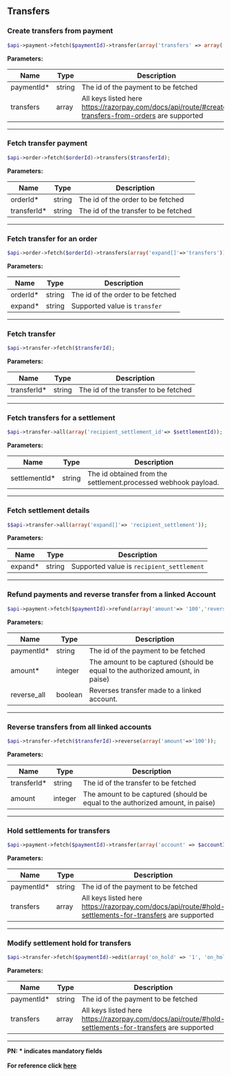 ## Transfers

### Create transfers from payment
```php
$api->payment->fetch($paymentId)->transfer(array('transfers' => array('account'=> $accountId, 'amount'=> '100', 'currency'=>'INR', 'notes'=> array('name'=>'Gaurav Kumar', 'roll_no'=>'IEC2011025'), 'linked_account_notes'=>array('branch'), 'on_hold'=>'1', 'on_hold_until'=>'1671222870')));
```

**Parameters:**

| Name          | Type        | Description                                 |
|---------------|-------------|---------------------------------------------|
| paymentId*   | string      | The id of the payment to be fetched  |
| transfers   | array     | All keys listed here https://razorpay.com/docs/api/route/#create-transfers-from-orders are supported |

-------------------------------------------------------------------------------------------------------

### Fetch transfer payment
```php
$api->order->fetch($orderId)->transfers($transferId);
```

**Parameters:**

| Name          | Type        | Description                                 |
|---------------|-------------|---------------------------------------------|
| orderId*   | string      | The id of the order to be fetched  |
| transferId*   | string      | The id of the transfer to be fetched  |

-------------------------------------------------------------------------------------------------------

### Fetch transfer for an order
```php
$api->order->fetch($orderId)->transfers(array('expand[]'=>'transfers'));
```

**Parameters:**

| Name          | Type        | Description                                 |
|---------------|-------------|---------------------------------------------|
| orderId*   | string      | The id of the order to be fetched  |
| expand*   | string    | Supported value is `transfer`  |

-------------------------------------------------------------------------------------------------------

### Fetch transfer
```php
$api->transfer->fetch($transferId);
```

**Parameters:**

| Name          | Type        | Description                                 |
|---------------|-------------|---------------------------------------------|
| transferId*   | string      | The id of the transfer to be fetched  |

-------------------------------------------------------------------------------------------------------

### Fetch transfers for a settlement
```php
$api->transfer->all(array('recipient_settlement_id'=> $settlementId));
```

**Parameters:**

| Name          | Type        | Description                                 |
|---------------|-------------|---------------------------------------------|
| settlementId*   | string    | The id obtained from the settlement.processed webhook payload.  |

-------------------------------------------------------------------------------------------------------

### Fetch settlement details
```php
$$api->transfer->all(array('expand[]'=> 'recipient_settlement'));
```

**Parameters:**

| Name          | Type        | Description                                 |
|---------------|-------------|---------------------------------------------|
| expand*   | string    | Supported value is `recipient_settlement`  |

-------------------------------------------------------------------------------------------------------

### Refund payments and reverse transfer from a linked Account
```php
$api->payment->fetch($paymentId)->refund(array('amount'=> '100','reverse_all'=>'1'));
```

**Parameters:**

| Name          | Type        | Description                                 |
|---------------|-------------|---------------------------------------------|
| paymentId*   | string      | The id of the payment to be fetched  |
| amount*   | integer      | The amount to be captured (should be equal to the authorized amount, in paise) |
| reverse_all   | boolean    | Reverses transfer made to a linked account. |

-------------------------------------------------------------------------------------------------------

### Reverse transfers from all linked accounts
```php
$api->transfer->fetch($transferId)->reverse(array('amount'=>'100'));
```

**Parameters:**

| Name          | Type        | Description                                 |
|---------------|-------------|---------------------------------------------|
| transferId*   | string      | The id of the transfer to be fetched  |
| amount   | integer      | The amount to be captured (should be equal to the authorized amount, in paise) |

-------------------------------------------------------------------------------------------------------

### Hold settlements for transfers
```php
$api->payment->fetch($paymentId)->transfer(array('account' => $accountId, 'amount' => 500, 'currency' => 'INR','on_hold'=>'1'));
```

**Parameters:**

| Name          | Type        | Description                                 |
|---------------|-------------|---------------------------------------------|
| paymentId*   | string      | The id of the payment to be fetched  |
| transfers   | array     | All keys listed here https://razorpay.com/docs/api/route/#hold-settlements-for-transfers are supported |

-------------------------------------------------------------------------------------------------------

### Modify settlement hold for transfers
```php
$api->transfer->fetch($paymentId)->edit(array('on_hold' => '1', 'on_hold_until' => '1679691505'));
```

**Parameters:**

| Name          | Type        | Description                                 |
|---------------|-------------|---------------------------------------------|
| paymentId*   | string      | The id of the payment to be fetched  |
| transfers   | array     | All keys listed here https://razorpay.com/docs/api/route/#hold-settlements-for-transfers are supported |

-------------------------------------------------------------------------------------------------------

**PN: * indicates mandatory fields**
<br>
<br>
**For reference click [here](https://razorpay.com/docs/api/route/#transfers/)**

